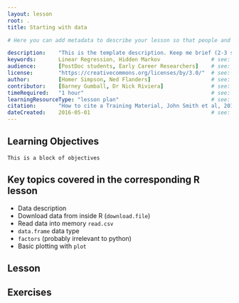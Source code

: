 ```yaml
---
layout: lesson
root: .
title: Starting with data

# Here you can add metadata to describe your lesson so that people and search engines can understand what it's about. Please try to use fields from the Schema.org CreativeWork type - https://schema.org/CreativeWork

description:    "This is the template description. Keep me brief (2-3 sentences)"
keywords:       Linear Regression, Hidden Markov                # see: https://schema.org/keywords
audience:       [PostDoc students, Early Career Researchers]    # see: https://schema.org/audience
license:        "https://creativecommons.org/licenses/by/3.0/"  # see: schema.org/license
author:         [Homer Simpson, Ned Flanders]                   # see: https://schema.org/author
contributor:    [Barney Gumball, Dr Nick Riviera]               # see: https://schema.org/contributor
timeRequired:   "1 hour"                                        # see: https://schema.org/timeRequired
learningResourceType: "lesson plan"                             # see: https://schema.org/learningResourceType
citation:       "How to cite a Training Material, John Smith et al, 2015" # see: https://schema.org/citation
dateCreated:    2016-05-01                                      # see: https://schema.org/dateCreated
---
```


## Learning Objectives 

    This is a block of objectives

## Key topics covered in the corresponding R lesson

* Data description
* Download data from inside R (`download.file`)
* Read data into memory `read.csv`
* `data.frame` data type
* `factors` (probably irrelevant to python)
* Basic plotting with `plot`

## Lesson 


## Exercises
